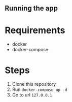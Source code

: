 

## Running the app
# Requirements
- docker
- docker-compose

# Steps
1. Clone this repository
2. Run `docker-compose up -d`
3. Go to url `127.0.0.1`

